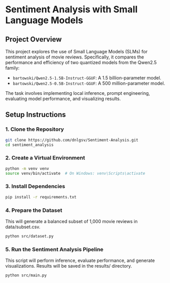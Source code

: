 # Sentiment Analysis with Small Language Models

## Project Overview

This project explores the use of Small Language Models (SLMs) for sentiment analysis of movie reviews. Specifically, it compares the performance and efficiency of two quantized models from the Qwen2.5 family:

- `bartowski/Qwen2.5-1.5B-Instruct-GGUF`: A 1.5 billion-parameter model.
- `bartowski/Qwen2.5-0.5B-Instruct-GGUF`: A 500 million-parameter model.

The task involves implementing local inference, prompt engineering, evaluating model performance, and visualizing results.

## Setup Instructions

### 1. Clone the Repository

```bash
git clone https://github.com/dnlgsv/Sentiment-Analysis.git
cd sentiment_analysis
```

### 2. Create a Virtual Environment
    
```bash
python -m venv venv
source venv/bin/activate  # On Windows: venv\Scripts\activate
```

### 3. Install Dependencies
    
```bash
pip install -r requirements.txt
```

### 4. Prepare the Dataset
This will generate a balanced subset of 1,000 movie reviews in data/subset.csv.
```bash
python src/dataset.py
```

### 5. Run the Sentiment Analysis Pipeline
This script will perform inference, evaluate performance, and generate visualizations. Results will be saved in the results/ directory.

```bash
python src/main.py
```

